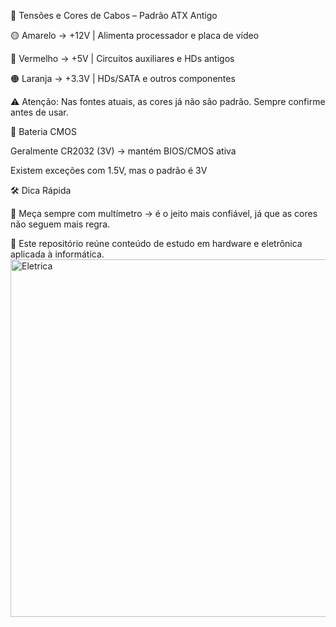 🔌 Tensões e Cores de Cabos – Padrão ATX Antigo

🟡 Amarelo → +12V | Alimenta processador e placa de vídeo

🔴 Vermelho → +5V | Circuitos auxiliares e HDs antigos

🟠 Laranja → +3.3V | HDs/SATA e outros componentes

⚠️ Atenção:
Nas fontes atuais, as cores já não são padrão. Sempre confirme antes de usar.

🔋 Bateria CMOS

Geralmente CR2032 (3V) → mantém BIOS/CMOS ativa

Existem exceções com 1.5V, mas o padrão é 3V

🛠️ Dica Rápida

🔎 Meça sempre com multímetro → é o jeito mais confiável, já que as cores não seguem mais regra.

📌 Este repositório reúne conteúdo de estudo em hardware e eletrônica aplicada à informática.
<img width="821" height="572" alt="Eletrica" src="https://github.com/user-attachments/assets/8cebf3d8-e6e6-49d4-ae11-34328bb33c2d" />

